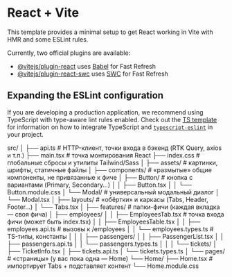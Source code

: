 # React + Vite

This template provides a minimal setup to get React working in Vite with HMR and some ESLint rules.

Currently, two official plugins are available:

- [@vitejs/plugin-react](https://github.com/vitejs/vite-plugin-react/blob/main/packages/plugin-react) uses [Babel](https://babeljs.io/) for Fast Refresh
- [@vitejs/plugin-react-swc](https://github.com/vitejs/vite-plugin-react/blob/main/packages/plugin-react-swc) uses [SWC](https://swc.rs/) for Fast Refresh

## Expanding the ESLint configuration

If you are developing a production application, we recommend using TypeScript with type-aware lint rules enabled. Check out the [TS template](https://github.com/vitejs/vite/tree/main/packages/create-vite/template-react-ts) for information on how to integrate TypeScript and [`typescript-eslint`](https://typescript-eslint.io) in your project.



src/
│
├── api.ts                # HTTP-клиент, точки входа в бэкенд (RTK Query, axios и т.п.)
├── main.tsx              # точка монтирования React
├── index.css             # глобальные сбросы и утилиты Tailwind/Sass
│
├── assets/               # картинки, шрифты, статичные файлы
│
├── components/           # «размытые» общие компоненты, не привязанные к фиче
│   ├── Button/           # кнопка с вариантами (Primary, Secondary…)
│   │   ├── Button.tsx
│   │   └── Button.module.css
│   └── Modal/            # универсальный модальный диалог
│       └── Modal.tsx
│
├── layouts/              # «обёртки» и каркасы (Tabs, Header, Footer…)
│   └── Tabs.tsx
│
├── features/             # папки-фичи (каждая вкладка — своя фича)
│   ├── employees/
│   │   ├── EmployeesTab.tsx    # точка входа фичи (может быть index.tsx)
│   │   ├── EmployeesTable.tsx
│   │   ├── employees.api.ts     # вызовы к /employees
│   │   └── employees.types.ts   # TS-типы, константы
│   │
│   ├── passengers/
│   │   ├── PassengerList.tsx
│   │   ├── passengers.api.ts
│   │   └── passengers.types.ts
│   │
│   └── tickets/
│       ├── TicketInfo.tsx
│       ├── tickets.api.ts
│       └── tickets.types.ts
│
└── pages/                # «страницы» (у вас пока одна — Home)
    └── Home/
        ├── Home.tsx      # импортирует Tabs + подставляет контент
        └── Home.module.css
